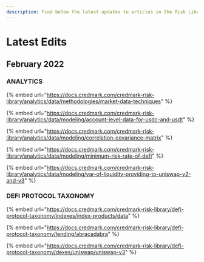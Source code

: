 ```yaml
---
description: Find below the latest updates to articles in the Risk Library
---
```


# Latest Edits

## February 2022

### ANALYTICS&#x20;

{% embed url="https://docs.credmark.com/credmark-risk-library/analytics/data/methodologies/market-data-techniques" %}

{% embed url="https://docs.credmark.com/credmark-risk-library/analytics/data/modeling/account-level-data-for-usdc-and-usdt" %}

{% embed url="https://docs.credmark.com/credmark-risk-library/analytics/data/modeling/correlation-covariance-matrix" %}

{% embed url="https://docs.credmark.com/credmark-risk-library/analytics/data/modeling/minimum-risk-rate-of-defi" %}

{% embed url="https://docs.credmark.com/credmark-risk-library/analytics/data/modeling/var-of-liquidity-providing-to-uniswap-v2-and-v3" %}

### DEFI PROTOCOL TAXONOMY

{% embed url="https://docs.credmark.com/credmark-risk-library/defi-protocol-taxonomy/indexes/index-products/data" %}

{% embed url="https://docs.credmark.com/credmark-risk-library/defi-protocol-taxonomy/lending/abracadabra" %}

{% embed url="https://docs.credmark.com/credmark-risk-library/defi-protocol-taxonomy/dexes/uniswap/uniswap-v3" %}

